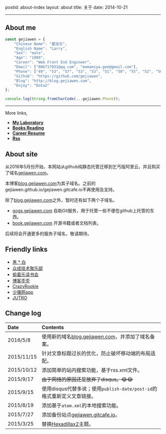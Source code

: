 postid: about-index
layout: about
title: 关于
date: 2014-10-21

---

## About me

```javascript
const gejiawen = {
    "Chinese Name": "葛加文",
    "English Name": "Larry",
    "Sex": "male",
    "Age": "1989",
    "Career": "Web Front End Engineer",
    "Email": ["806717031@qq.com", "mamamiya.gee@gmail.com"],
    "Phone": ["49", "53", "57", "53", "53", "51", "50", "55", "52", "56", "52"],
    "Github": "https://github.com/gejiawen",
    "Blog": "http://blog.gejiawen.com",
    "Enjoy": "Dota2"
};

console.log(String.fromCharCode(...gejiawen.Phone));
```
 
------

More links,
 
- [**My Laboratory**](/labs)
- [**Books Reading**](/reading)
- [**Career Resume**](/assets/resume/resume.pdf)
- [**Rss**](/atom.xml)



## About site

从2016年5月份开始，本网站从github纯静态托管迁移到乞丐版阿里云，并且购买了域名[gejiawen.com](http://gejiawen.com)。

本博客[blog.gejiawen.com](http://blog.gejiawen.com)为其子域名。之前的gejiawen.github.io/gejiawen.gitcafe.io不再使用及支持。

除了[blog.gejiawen.com](http://blog.gejiawen.com)之外，暂时还有如下两个子域名，

- [gogs.gejiawen.com](http://gogs.gejiawen.com)  自助Git服务，用于托管一些不便在github上托管的东西。
- [book.gejiawen.com](http://book.gejiawen.com)  开源书籍或者文档列表。

后续将会开通更多的服务子域名，敬请期待。


## Friendly links

- [黑 * 白](http://youngsterxyf.github.io/)
- [众成技术聚乐部](http://happytechgroup.github.io/)
- [偷着乐读书会](http://happyreading.github.io/)
- [博客歪歪](http://www.bokeyy.com/)
- [CrazyRookie](http://crazyrookie.com/)
- [少骥网app](http://tangzhengwen.com/)
- [JUTRO](http://jutro.cn/)

## Change log

| Date | Contents |
| :--- | :---   |
| 2016/5/8 | 使用新的域名[blog.gejiawen.com](http://blog.gejiawen.com)，并添加了域名备案。 |
| 2015/11/15 | 针对文章标题过长的优化，防止破坏移动端的布局适配。 |
| 2015/10/12 | 添加简单的站内搜索功能，基于rss.xml文件。 |
| 2015/9/17 | ~~由于网络的原因还是放弃了disqus。😂😂~~ |
| 2015/9/15 | 使用disqus代替多说；使用`publish-date/post-id`的格式重新定义文章链接。 |
| 2015/8/19 | 添加基于`atom.xml`的本地搜索功能。 |
| 2015/7/27 | 添加备份站点[gejiawen.gitcafe.io](http://gejiawen.gitcafe.io)。 |
| 2015/3/25 | 替换[Hexadillax2](https://github.com/gejiawen/hexadillax2)主题。 |



